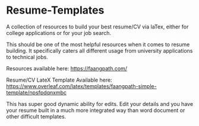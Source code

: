 # Resume-Templates

A collection of resources to build your best resume/CV via laTex, either for college applications or for your job search.

This should be one of the most helpful resources when it comes to resume building. It specifically caters all different usage from university applications to technical jobs.

Resources available here: https://faangpath.com/

Resume/CV LateX Template Available here: https://www.overleaf.com/latex/templates/faangpath-simple-template/npsfpdqnxmbc

This has super good dynamic ability for edits. Edit your details and you have your resume built in a much more integrated way than word document or other difficult templates.
